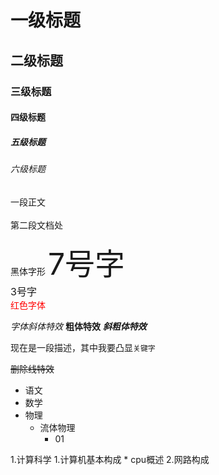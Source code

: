 # 一级标题
## 二级标题
### 三级标题
#### 四级标题
##### 五级标题
###### 六级标题

一段正文<br><br>
第二段文档处

<font face="黑体">黑体字形</font>
<font size=7>7号字</font><br>
<font size=3>3号字</font><br>
<font color=#FF0000>红色字体</font>

*字体斜体特效*
**粗体特效**
***斜粗体特效***

现在是一段描述，其中我要凸显`关键字`

~~删除线特效~~


* 语文
* 数学
* 物理
	* 流体物理
		* 01

1.计算科学
	1.计算机基本构成
		* cpu概述
	2.网路构成


